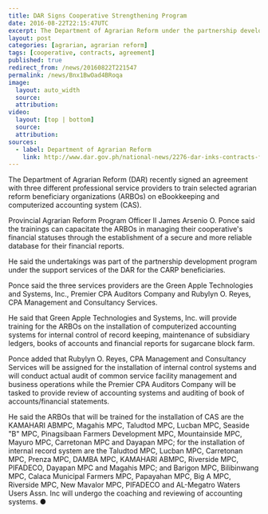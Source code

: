 ```yaml
---
title: DAR Signs Cooperative Strengthening Program
date: 2016-08-22T22:15:47UTC
excerpt: The Department of Agrarian Reform under the partnership development program entered into an agreement on 22 August 2016 investing in the technical strengthening programs of selected agrarian reform beneficiary organizations.
layout: post
categories: [agrarian, agrarian reform]
tags: [cooperative, contracts, agreement]
published: true
redirect_from: /news/20160822T221547
permalink: /news/Bnx1BwOad4BRoqa
image:
  layout: auto_width
  source: 
  attribution: 
video:
  layout: [top | bottom]
  source: 
  attribution: 
sources:
  - label: Department of Agrarian Reform
    link: http://www.dar.gov.ph/national-news/2276-dar-inks-contracts-for-coop-strengthening-program
---
```


The Department of Agrarian Reform (DAR) recently signed an agreement with three different professional service providers to train selected agrarian reform beneficiary organizations (ARBOs) on eBookkeeping and computerized accounting system (CAS).

Provincial Agrarian Reform Program Officer II James Arsenio O. Ponce said the trainings can capacitate the  ARBOs in managing their cooperative's financial statuses through the establishment of a secure and more reliable database for their financial reports.

He said the undertakings was part of the partnership development program under the support services of the DAR for the CARP beneficiaries.

Ponce said the three services providers are the Green Apple Technologies and Systems, Inc., Premier CPA Auditors Company and Rubylyn O. Reyes, CPA Management and Consultancy Services.

He said that Green Apple Technologies and Systems, Inc. will provide training for the ARBOs on the installation of computerized accounting systems for internal control of record keeping, maintenance of subsidiary ledgers, books of accounts and financial reports for sugarcane block farm.

Ponce added that Rubylyn O. Reyes, CPA Management and Consultancy Services will be assigned for the installation of internal control systems  and will conduct actual audit of common service facility management and business operations while the Premier CPA Auditors Company will be tasked to provide review of accounting systems and auditing of book of accounts/financial statements.

He said the ARBOs that will be trained for the installation of CAS are the KAMAHARI ABMPC, Magahis MPC, Taludtod MPC, Lucban MPC, Seaside "B" MPC, Pinagsibaan Farmers Development MPC, Mountainside MPC, Mayuro MPC, Carretonan MPC and Dayapan MPC; for the installation of internal record system are the Taludtod MPC, Lucban MPC, Carretonan MPC, Prenza MPC, DAMBA MPC, KAMAHARI ABMPC, Riverside MPC, PIFADECO, Dayapan MPC and Magahis MPC; and Barigon MPC, Bilibinwang MPC, Calaca Municipal Farmers MPC, Papayahan MPC, Big A MPC, Riverside MPC, New Mavalor MPC, PIFADECO and AL-Megatro Waters Users Assn. Inc will undergo the coaching and reviewing of accounting systems.
&#x25cf;


